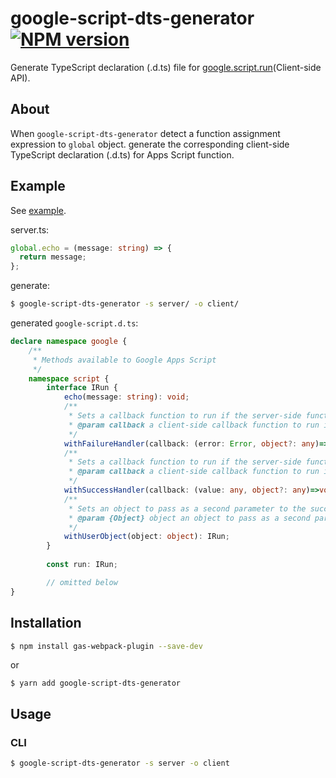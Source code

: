# google-script-dts-generator [![NPM version][npm-image]][npm-url]

Generate TypeScript declaration (.d.ts) file for [google.script.run](https://developers.google.com/apps-script/guides/html/reference/run)(Client-side API).

## About

When `google-script-dts-generator` detect a function assignment expression to `global` object. generate the corresponding client-side TypeScript declaration (.d.ts) for Apps Script function.

## Example

See [example](./example).

server.ts:
```ts
global.echo = (message: string) => {
  return message;
};
```

generate:

```sh
$ google-script-dts-generator -s server/ -o client/
```

generated `google-script.d.ts`:
```ts
declare namespace google {
    /**
     * Methods available to Google Apps Script
     */
    namespace script {
        interface IRun {
            echo(message: string): void;
            /**
             * Sets a callback function to run if the server-side function throws an exception. Without a failure handler, failures are logged to the JavaScript console. To override this, call withFailureHandler(null) or supply a failure handler that does nothing.
             * @param callback a client-side callback function to run if the server-side function throws an exception; the Error object is passed to the function as the first argument, and the user object (if any) is passed as a second argument
             */
            withFailureHandler(callback: (error: Error, object?: any)=>void): IRun;
            /**
             * Sets a callback function to run if the server-side function returns successfully.
             * @param callback a client-side callback function to run if the server-side function returns successfully; the server's return value is passed to the function as the first argument, and the user object (if any) is passed as a second argument
             */
            withSuccessHandler(callback: (value: any, object?: any)=>void): IRun;
            /**
             * Sets an object to pass as a second parameter to the success and failure handlers.
             * @param {Object} object an object to pass as a second parameter to the success and failure handlers; because user objects are not sent to the server, they are not subject to the restrictions on parameters and return values for server calls. User objects cannot, however, be objects constructed with the new operator
             */
            withUserObject(object: object): IRun;
        }
        
        const run: IRun;

        // omitted below
}
```

## Installation

```sh
$ npm install gas-webpack-plugin --save-dev
```

or 

```
$ yarn add google-script-dts-generator
```

## Usage

### CLI

```sh
$ google-script-dts-generator -s server -o client
```

[npm-image]: https://badge.fury.io/js/google-script-dts-generator.svg
[npm-url]: https://npmjs.org/package/google-script-dts-generator
